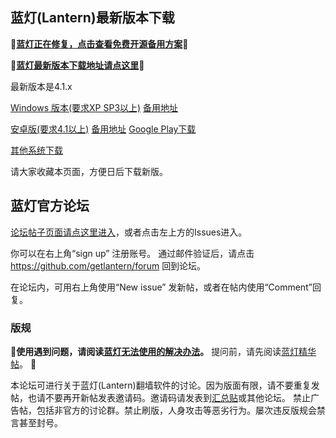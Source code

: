 ## 蓝灯(Lantern)最新版本下载

**🔴[蓝灯正在修复，点击查看免费开源备用方案](https://github.com/getlantern/forum/issues/4775)🔴**

**🔴[蓝灯最新版本下载地址请点这里](https://github.com/getlantern/forum/issues/833)🔴**

最新版本是4.1.x

[Windows 版本(要求XP SP3以上)](https://raw.githubusercontent.com/getlantern/lantern-binaries/master/lantern-installer.exe)      [备用地址](https://s3.amazonaws.com/lantern/lantern-installer.exe)  

[安卓版(要求4.1以上)](https://raw.githubusercontent.com/getlantern/lantern-binaries/master/lantern-installer.apk)               [备用地址](https://s3.amazonaws.com/lantern/lantern-installer.apk)  [Google Play下载](https://play.google.com/store/apps/details?id=org.getlantern.lantern) 

[其他系统下载](https://github.com/getlantern/forum/issues/833)

请大家收藏本页面，方便日后下载新版。

## 蓝灯官方论坛

[论坛帖子页面请点这里进入](https://github.com/getlantern/forum/issues?q=is%3Aissue+is%3Aopen+sort%3Aupdated-desc)，或者点击左上方的Issues进入。

你可以在右上角“sign up” 注册账号。 通过邮件验证后，请点击 https://github.com/getlantern/forum 回到论坛。

在论坛内，可用右上角使用“New issue” 发新帖，或者在帖内使用“Comment”回复。

### 版规
🔴**使用遇到问题，请阅读[蓝灯无法使用的解决办法](https://github.com/getlantern/forum/issues/1902)。** 
提问前，请先阅读[蓝灯精华帖](https://github.com/getlantern/forum/issues?q=is%3Aopen+is%3Aissue+label%3A%E7%B2%BE%E5%8D%8E)。 🔴

本论坛可进行关于蓝灯(Lantern)翻墙软件的讨论。因为版面有限，请不要重复发帖，也请不要再开新帖发表邀请码。邀请码请发表到[汇总贴](https://github.com/getlantern/forum/issues/313)或其他论坛。
禁止广告帖，包括非官方的讨论群。禁止刷版，人身攻击等恶劣行为。屡次违反版规会禁言甚至封号。

